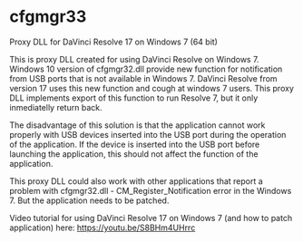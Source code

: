 # cfgmgr33
Proxy DLL for DaVinci Resolve 17 on Windows 7 (64 bit)

This is proxy DLL created for using DaVinci Resolve on Windows 7. Windows 10 version of cfgmgr32.dll provide new function for notification from USB ports that is not available in Windows 7. DaVinci Resolve from version 17 uses this new function and cough at windows 7 users. This proxy DLL implements export of this function to run Resolve 7, but it only inmediatelly return back.

The disadvantage of this solution is that the application cannot work properly with USB devices inserted into the USB port during the operation of the application. If the device is inserted into the USB port before launching the application, this should not affect the function of the application.

This proxy DLL could also work with other applications that report a problem with cfgmgr32.dll - CM_Register_Notification error in the Windows 7. But the application needs to be patched.

Video tutorial for using DaVinci Resolve 17 on Windows 7 (and how to patch application) here: https://youtu.be/S8BHm4UHrrc
